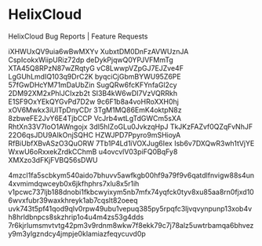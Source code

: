 # HelixCloud

HelixCloud Bug Reports | Feature Requests

iXHWUxQV9uia6wBwMXYv
XubxtDM0DnFzAVWUznJA
CspIcokxWiipURiz72dp
deDykPjqwQ0YPJVFMmTg
XTA45Q8RPzN87wZRqtyG
vC8LwwpVZpGJ7EJZve4F
LgGUhLmdIQ103q9DrC2K
byqciCjGbmBYWU95Z6PE
57fGwDHcYM71mDaUbZin
SugQRw6fcKFYnfaGl2cy
2DM92XM2xPhlJCIxzb2t
SI3B4kW6wDI7VzVQRRkh
E1SF9OxYEkQYGvPd7D2w
9c6F1b8a4voHRoXXH0hj
xOV6Mwkx3iUITpDnyCDr
3TgM1MQ86EmK4oktpN8z
8zbweFE2JvY6E4TjbCCP
VcJrb4wtLgTdGWCm5sXA
RhtXn33V7IoO1AWngojx
3dI5hIZoGLu0JvkzqHpJ
TkJKzFAZvf0QZqFvNhJF
22O6qsJDU9AIkOnjSQHC
HZWJPD7Ppyro9mSHioyA
RfBiUbfXBvASzO3QuORW
7Tb1P4Ld1iVOXJug6Iex
Isb6v7DXQwR3wh1tVjYE
WxwU6oRxxekZrdkCChmB
u4ovcvlV03piFQ0BqFy8
XMXzo3dFKjFVBQ56sDWU

4mzcl1fa5scbkym540aido7bhuvv5awfkgb00hf9a79f9v6qatdlfnvigw88s4un4xvmimdqwceyb0x6jkfhphrs7xlu8x5r1ih
v1pcwc737ljb188dnobi1fkbcwyixym5nb7mfx74yqfck0tyv8xu85aa8rn0fjxd106wvxfubr39waxkhreyk1ab7cqslt82oeeq
uvk743t5pf41qod9qlv0rpw49ubu1vepuq385py5rpqfc3ljvqvynpunp13xob4vh8hrldbnpcs8skzhrip1o4u4m4zs53g4dds
7r6kjrlumsmvtvtg42pm3v9rdnm8wkw7f8ekk79c7j78alz5uwtrbamqa6bhvezy9m3ylgzndcy4jmpje0klamiazfeqycuvd0p
